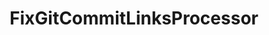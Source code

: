 ---
optionsClassName: FixGitCommitLinksProcessorOptions
optionsClassFullName: MigrationTools.Processors.FixGitCommitLinksProcessorOptions
configurationSamples:
- name: defaults
  description: 
  code: >-
    {
      "MigrationTools": {
        "ProcessorDefaults": {
          "FixGitCommitLinksProcessor": []
        }
      }
    }
  sampleFor: MigrationTools.Processors.FixGitCommitLinksProcessorOptions
- name: sample
  description: 
  code: >-
    {
      "MigrationTools": {
        "ProcessorSamples": {
          "FixGitCommitLinksProcessor": []
        }
      }
    }
  sampleFor: MigrationTools.Processors.FixGitCommitLinksProcessorOptions
- name: classic
  description: 
  code: >-
    {
      "$type": "FixGitCommitLinksProcessorOptions",
      "Enabled": false,
      "TargetRepository": null,
      "Query": null,
      "Enrichers": null,
      "ProcessorEnrichers": null,
      "SourceName": null,
      "TargetName": null,
      "RefName": null
    }
  sampleFor: MigrationTools.Processors.FixGitCommitLinksProcessorOptions
description: missng XML code comments
className: FixGitCommitLinksProcessor
typeName: Processors
architecture: 
options:
- parameterName: Enabled
  type: Boolean
  description: If set to `true` then the processor will run. Set to `false` and the processor will not run.
  defaultValue: missng XML code comments
- parameterName: Enrichers
  type: List
  description: A list of enrichers that can augment the proccessing of the data
  defaultValue: missng XML code comments
- parameterName: ProcessorEnrichers
  type: List
  description: List of Enrichers that can be used to add more features to this processor. Only works with Native Processors and not legacy Processors.
  defaultValue: missng XML code comments
- parameterName: Query
  type: String
  description: missng XML code comments
  defaultValue: missng XML code comments
- parameterName: RefName
  type: String
  description: '`Refname` will be used in the future to allow for using named Options without the need to copy all of the options.'
  defaultValue: missng XML code comments
- parameterName: SourceName
  type: String
  description: missng XML code comments
  defaultValue: missng XML code comments
- parameterName: TargetName
  type: String
  description: missng XML code comments
  defaultValue: missng XML code comments
- parameterName: TargetRepository
  type: String
  description: missng XML code comments
  defaultValue: missng XML code comments
status: missng XML code comments
processingTarget: missng XML code comments
classFile: /src/MigrationTools.Clients.AzureDevops.ObjectModel/Processors/FixGitCommitLinksProcessor.cs
optionsClassFile: /src/MigrationTools.Clients.AzureDevops.ObjectModel/Processors/FixGitCommitLinksProcessorOptions.cs

redirectFrom:
- /Reference/Processors/FixGitCommitLinksProcessorOptions/
layout: reference
toc: true
permalink: /Reference/Processors/FixGitCommitLinksProcessor/
title: FixGitCommitLinksProcessor
categories:
- Processors
- 
topics:
- topic: notes
  path: /docs/Reference/Processors/FixGitCommitLinksProcessor-notes.md
  exists: false
  markdown: ''
- topic: introduction
  path: /docs/Reference/Processors/FixGitCommitLinksProcessor-introduction.md
  exists: false
  markdown: ''

---